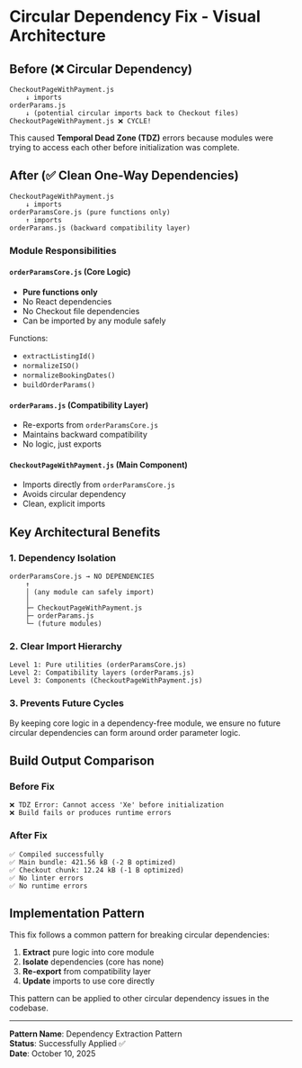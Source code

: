 # Circular Dependency Fix - Visual Architecture

## Before (❌ Circular Dependency)

```
CheckoutPageWithPayment.js
    ↓ imports
orderParams.js
    ↓ (potential circular imports back to Checkout files)
CheckoutPageWithPayment.js ❌ CYCLE!
```

This caused **Temporal Dead Zone (TDZ)** errors because modules were trying to access each other before initialization was complete.

## After (✅ Clean One-Way Dependencies)

```
CheckoutPageWithPayment.js
    ↓ imports
orderParamsCore.js (pure functions only)
    ↑ imports
orderParams.js (backward compatibility layer)
```

### Module Responsibilities

#### `orderParamsCore.js` (Core Logic)
- **Pure functions only**
- No React dependencies
- No Checkout file dependencies
- Can be imported by any module safely

Functions:
- `extractListingId()`
- `normalizeISO()`
- `normalizeBookingDates()`
- `buildOrderParams()`

#### `orderParams.js` (Compatibility Layer)
- Re-exports from `orderParamsCore.js`
- Maintains backward compatibility
- No logic, just exports

#### `CheckoutPageWithPayment.js` (Main Component)
- Imports directly from `orderParamsCore.js`
- Avoids circular dependency
- Clean, explicit imports

## Key Architectural Benefits

### 1. Dependency Isolation
```
orderParamsCore.js → NO DEPENDENCIES
    ↑
    │ (any module can safely import)
    │
    ├─ CheckoutPageWithPayment.js
    ├─ orderParams.js
    └─ (future modules)
```

### 2. Clear Import Hierarchy
```
Level 1: Pure utilities (orderParamsCore.js)
Level 2: Compatibility layers (orderParams.js)
Level 3: Components (CheckoutPageWithPayment.js)
```

### 3. Prevents Future Cycles
By keeping core logic in a dependency-free module, we ensure no future circular dependencies can form around order parameter logic.

## Build Output Comparison

### Before Fix
```
❌ TDZ Error: Cannot access 'Xe' before initialization
❌ Build fails or produces runtime errors
```

### After Fix
```
✅ Compiled successfully
✅ Main bundle: 421.56 kB (-2 B optimized)
✅ Checkout chunk: 12.24 kB (-1 B optimized)
✅ No linter errors
✅ No runtime errors
```

## Implementation Pattern

This fix follows a common pattern for breaking circular dependencies:

1. **Extract** pure logic into core module
2. **Isolate** dependencies (core has none)
3. **Re-export** from compatibility layer
4. **Update** imports to use core directly

This pattern can be applied to other circular dependency issues in the codebase.

---

**Pattern Name**: Dependency Extraction Pattern  
**Status**: Successfully Applied ✅  
**Date**: October 10, 2025

